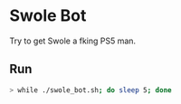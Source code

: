 # Swole Bot
Try to get Swole a fking PS5 man.

## Run
```bash
> while ./swole_bot.sh; do sleep 5; done
```
